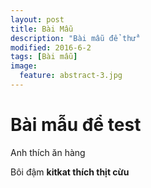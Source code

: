 ```yaml
---
layout: post
title: Bài Mẫu
description: "Bài mẫu để thử"
modified: 2016-6-2
tags: [Bài mẫu]
image:
  feature: abstract-3.jpg
---
```


# Bài mẫu để test

Anh thích ăn hàng

Bôi đậm **kitkat thích thịt cừu**
